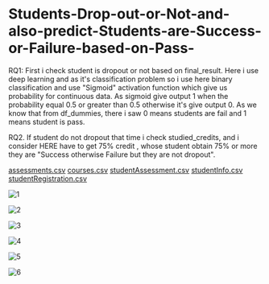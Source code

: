 # Students-Drop-out-or-Not-and-also-predict-Students-are-Success-or-Failure-based-on-Pass-


RQ1: First i check student is dropout or not based on final_result. Here i use deep learning and as it's classification problem so i use here binary classification and use "Sigmoid" activation function which give us probability for continuous data. As sigmoid give output 1 when the probability equal 0.5 or greater than 0.5 otherwise it's give output 0. As we know that from df_dummies, there i saw 0 means students are fail and 1 means student is pass.

RQ2. If student do not dropout that time i check studied_credits, and i consider HERE have to get 75% credit , whose student obtain 75% or more they are "Success otherwise Failure but they are not dropout".

[assessments.csv](https://github.com/Bikas0/Students-Drop-out-or-Not-and-also-predict-Students-are-Success-or-Failure-based-on-Pass-/files/9331268/assessments.csv)
[courses.csv](https://github.com/Bikas0/Students-Drop-out-or-Not-and-also-predict-Students-are-Success-or-Failure-based-on-Pass-/files/9331269/courses.csv)
[studentAssessment.csv](https://github.com/Bikas0/Students-Drop-out-or-Not-and-also-predict-Students-are-Success-or-Failure-based-on-Pass-/files/9331270/studentAssessment.csv)
[studentInfo.csv](https://github.com/Bikas0/Students-Drop-out-or-Not-and-also-predict-Students-are-Success-or-Failure-based-on-Pass-/files/9331271/studentInfo.csv)
[studentRegistration.csv](https://github.com/Bikas0/Students-Drop-out-or-Not-and-also-predict-Students-are-Success-or-Failure-based-on-Pass-/files/9331272/studentRegistration.csv)


![1](https://user-images.githubusercontent.com/66817101/184480640-97716e24-c93c-41ce-9d36-daf599c32ede.png)

![2](https://user-images.githubusercontent.com/66817101/184480641-be6b31d4-f5cd-41c8-9e14-87dc1c95295c.png)

![3](https://user-images.githubusercontent.com/66817101/184480644-d01811a8-a1ed-400e-adab-077e56ec41db.png)

![4](https://user-images.githubusercontent.com/66817101/184480645-f49675d1-cc63-4c98-a9ee-2c2fe8d0dbc3.png)

![5](https://user-images.githubusercontent.com/66817101/184480646-7265815a-0802-4d8a-ad7c-4663e3178f62.png)

![6](https://user-images.githubusercontent.com/66817101/184480648-c489c78e-7964-4cd0-8fe7-77d104533083.png)
